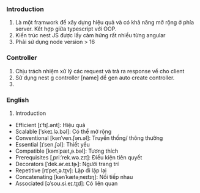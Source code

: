 ### Introduction

1. Là một framwork để xây dựng hiệu quả và có khả năng mở rộng ở phía server. Kết hợp giữa typescript với OOP.
2. Kiến trúc nest JS được lấy cảm hứng rất nhiều từng angular
3. Phải sử dụng node version > 16

### Controller

1. Chịu trách nhiệm xử lý các request và trả ra response về cho client
2. Sử dụng nest g controller [name] để gen auto create controller.
3.

### English

1. Introduction

- Efficient [ɪˈfɪʃ.ənt]: Hiệu quả
- Scalable [ˈskeɪ.lə.bəl]: Có thể mở rộng
- Conventional [kənˈven.ʃən.əl]: Truyền thống/ thông thường
- Essential [ɪˈsen.ʃəl]: Thiết yếu
- Compatible [kəmˈpæt̬.ə.bəl]: Tương thích
- Prerequisites [ˌpriːˈrek.wə.zɪt]: Điều kiện tiên quyết
- Decorators [ˈdek.ər.eɪ.t̬ɚ]: Người trang trí
- Repetitive [rɪˈpet̬.ə.t̬ɪv]: Lặp đi lặp lại
- Concatenating [kənˈkætəˌneɪtɪŋ]: Nối tiếp nhau
- Associated [əˈsoʊ.si.eɪ.t̬ɪd]: Có liên quan
